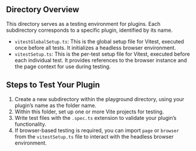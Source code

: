 ## Directory Overview

This directory serves as a testing environment for plugins. Each subdirectory corresponds to a specific plugin, identified by its name.

* `vitestGlobalSetup.ts`: This is the global setup file for Vitest, executed once before all tests. It initializes a headless browser environment.
* `vitestSetup.ts`: This is the per-test setup file for Vitest, executed before each individual test. It provides references to the browser instance and the page context for use during testing.

## Steps to Test Your Plugin
1. Create a new subdirectory within the playground directory, using your plugin’s name as the folder name.
2. Within this folder, set up one or more Vite projects for testing.
3. Write test files with the `.spec.ts` extension to validate your plugin’s functionality.
4. If browser-based testing is required, you can import `page` or `browser` from the `vitestSetup.ts` file to interact with the headless browser environment.
